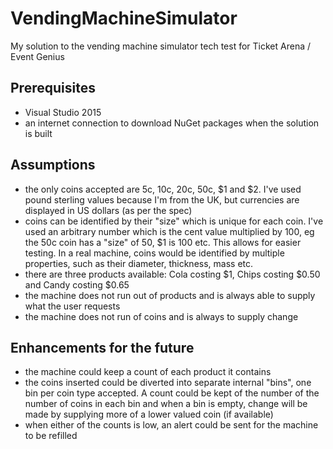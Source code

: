 # VendingMachineSimulator
My solution to the vending machine simulator tech test for Ticket Arena / Event Genius

## Prerequisites
* Visual Studio 2015
* an internet connection to download NuGet packages when the solution is built

## Assumptions
* the only coins accepted are 5c, 10c, 20c, 50c, $1 and $2. I've used pound sterling values because I'm from the UK, but currencies are displayed in US dollars (as per the spec)
* coins can be identified by their "size" which is unique for each coin. I've used an arbitrary number which is the cent value multiplied by 100, eg the 50c coin has a "size" of 50, $1 is 100 etc. This allows for easier testing. In a real machine, coins would be identified by multiple properties, such as their diameter, thickness, mass etc.
* there are three products available: Cola costing $1, Chips costing $0.50 and Candy costing $0.65
* the machine does not run out of products and is always able to supply what the user requests
* the machine does not run of coins and is always to supply change

## Enhancements for the future
* the machine could keep a count of each product it contains
* the coins inserted could be diverted into separate internal "bins", one bin per coin type accepted. A count could be kept of the number of the number of coins in each bin and when a bin is empty, change will be made by supplying more of a lower valued coin (if available)
* when either of the counts is low, an alert could be sent for the machine to be refilled
